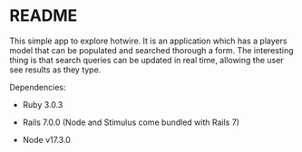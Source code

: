 # README

This simple app to explore hotwire. It is an application which has a players model that can be populated and searched thorough a form. The interesting thing is that search queries can be updated in real time, allowing the user see results as they type. 

Dependencies:

* Ruby 3.0.3

* Rails 7.0.0 (Node and Stimulus come bundled with Rails 7)

* Node v17.3.0


